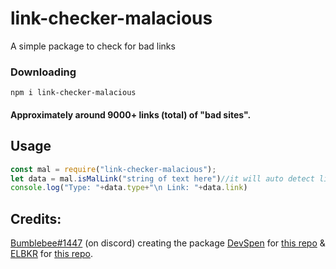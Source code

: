 # link-checker-malacious
A simple package to check for bad links

### Downloading
```
npm i link-checker-malacious
```

#### Approximately around 9000+ links (total) of "bad sites".
## Usage
  ```js
const mal = require("link-checker-malacious");
let data = mal.isMalLink("string of text here")//it will auto detect links in it and scan those links
console.log("Type: "+data.type+"\n Link: "+data.link)

```
## Credits: 
[Bumblebee#1447](https://discord.com/users/818377414367379487) (on discord) creating the package
[DevSpen](https://github.com/DevSpen) for [this repo](https://github.com/DevSpen/links) & [ELBKR](https://github.com/elbkr) for [this repo](https://github.com/elbkr/bad-websites).
